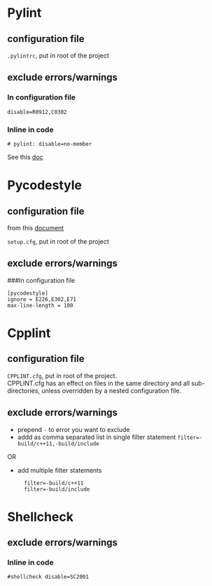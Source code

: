 # Pylint

## configuration file
`.pylintrc`, put in root of the project

## exclude errors/warnings

### In configuration file

`disable=R0912,C0302`

### Inline in code

`# pylint: disable=no-member`

See this [doc](https://pylint.pycqa.org/en/latest/user_guide/messages/message_control.html)

# Pycodestyle

## configuration file

from this [document](https://pycodestyle.pycqa.org/en/latest/intro.html#configuration)

`setup.cfg`, put in root of the project

## exclude errors/warnings

###In configuration file

```
[pycodestyle]
ignore = E226,E302,E71
max-line-length = 100
```

# Cpplint

## configuration file
`CPPLINT.cfg`, put in root of the project.<br>
CPPLINT.cfg has an effect on files in the same directory and all sub-directories, unless overridden by a nested configuration file.

## exclude errors/warnings
* prepend `-` to error you want to exclude
* addd as comma separated list in single filter statement
  `filter=-build/c++11,-build/include`
 
OR
* add multiple filter statements
  ```
    filter=-build/c++11
    filter=-build/include
  ```

# Shellcheck

## exclude errors/warnings

### Inline in code

`#shellcheck disable=SC2001`

